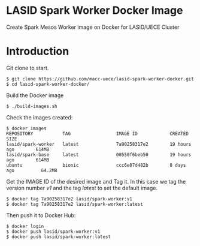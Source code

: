 # LASID Spark Worker Docker Image
Create Spark Mesos Worker image on Docker for LASID/UECE Cluster

# Introduction

Git clone to start.

```
$ git clone https://github.com/macc-uece/lasid-spark-worker-docker.git
$ cd lasid-spark-worker-docker/
```

Build the Docker image

```
$ ./build-images.sh
```
Check the images created:

```
$ docker images
REPOSITORY           TAG                 IMAGE ID            CREATED             SIZE
lasid/spark-worker   latest              7a90258317e2        19 hours ago        614MB
lasid/spark-base     latest              00550f6beb50        19 hours ago        614MB
ubuntu               bionic              ccc6e87d482b        8 days ago          64.2MB
```
Get the IMAGE ID of the desired image and Tag it. In this case we tag the version number *v1* and the tag *latest* to set the default image.

```
$ docker tag 7a90258317e2 lasid/spark-worker:v1
$ docker tag 7a90258317e2 lasid/spark-worker:latest
```

Then push it to Docker Hub:

```
$ docker login
$ docker push lasid/spark-worker:v1
$ docker push lasid/spark-worker:latest
```
